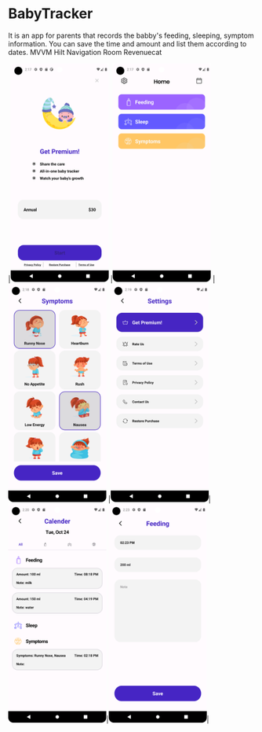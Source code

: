 # BabyTracker

It is an app for parents that records the babby's feeding, sleeping, symptom information. You can save the time and amount and list them according to dates.
MVVM
Hilt
Navigation
Room
Revenuecat


|<img src="screenshots/1.png" width= "200" /> |<img src="screenshots/2.png" width= "200" /> |<img src="screenshots/3.png" width= "200" /> |<img src="screenshots/4.png" width= "200" />|<img src="screenshots/5.png" width= "200" />|<img src="screenshots/6.png" width= "200" />|
